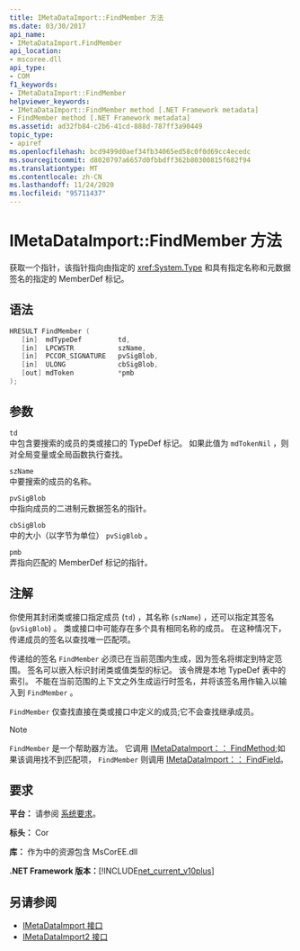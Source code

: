 ```yaml
---
title: IMetaDataImport::FindMember 方法
ms.date: 03/30/2017
api_name:
- IMetaDataImport.FindMember
api_location:
- mscoree.dll
api_type:
- COM
f1_keywords:
- IMetaDataImport::FindMember
helpviewer_keywords:
- IMetaDataImport::FindMember method [.NET Framework metadata]
- FindMember method [.NET Framework metadata]
ms.assetid: ad32fb84-c2b6-41cd-888d-787ff3a90449
topic_type:
- apiref
ms.openlocfilehash: bcd9499d0aef34fb34065ed58c0f0d69cc4ecedc
ms.sourcegitcommit: d8020797a6657d0fbbdff362b80300815f682f94
ms.translationtype: MT
ms.contentlocale: zh-CN
ms.lasthandoff: 11/24/2020
ms.locfileid: "95711437"
---
```

# <a name="imetadataimportfindmember-method"></a>IMetaDataImport::FindMember 方法

获取一个指针，该指针指向由指定的 <xref:System.Type> 和具有指定名称和元数据签名的指定的 MemberDef 标记。  
  
## <a name="syntax"></a>语法  
  
```cpp  
HRESULT FindMember (  
   [in]  mdTypeDef         td,  
   [in]  LPCWSTR           szName,
   [in]  PCCOR_SIGNATURE   pvSigBlob,
   [in]  ULONG             cbSigBlob,
   [out] mdToken           *pmb  
);  
```  
  
## <a name="parameters"></a>参数  

 `td`  
 中包含要搜索的成员的类或接口的 TypeDef 标记。 如果此值为 `mdTokenNil` ，则对全局变量或全局函数执行查找。  
  
 `szName`  
 中要搜索的成员的名称。  
  
 `pvSigBlob`  
 中指向成员的二进制元数据签名的指针。  
  
 `cbSigBlob`  
 中的大小（以字节为单位） `pvSigBlob` 。  
  
 `pmb`  
 弄指向匹配的 MemberDef 标记的指针。  
  
## <a name="remarks"></a>注解  

 你使用其封闭类或接口指定成员 (`td`) ，其名称 (`szName`) ，还可以指定其签名 (`pvSigBlob`) 。 类或接口中可能存在多个具有相同名称的成员。 在这种情况下，传递成员的签名以查找唯一匹配项。  
  
 传递给的签名 `FindMember` 必须已在当前范围内生成，因为签名将绑定到特定范围。 签名可以嵌入标识封闭类或值类型的标记。 该令牌是本地 TypeDef 表中的索引。 不能在当前范围的上下文之外生成运行时签名，并将该签名用作输入以输入到 `FindMember` 。  
  
 `FindMember` 仅查找直接在类或接口中定义的成员;它不会查找继承成员。  
  
> [!NOTE]
> `FindMember` 是一个帮助器方法。 它调用 [IMetaDataImport：： FindMethod](imetadataimport-findmethod-method.md);如果该调用找不到匹配项， `FindMember` 则调用 [IMetaDataImport：： FindField](imetadataimport-findfield-method.md)。  
  
## <a name="requirements"></a>要求  

 **平台：** 请参阅 [系统要求](../../get-started/system-requirements.md)。  
  
 **标头：** Cor  
  
 **库：** 作为中的资源包含 MsCorEE.dll  
  
 **.NET Framework 版本：**[!INCLUDE[net_current_v10plus](../../../../includes/net-current-v10plus-md.md)]  
  
## <a name="see-also"></a>另请参阅

- [IMetaDataImport 接口](imetadataimport-interface.md)
- [IMetaDataImport2 接口](imetadataimport2-interface.md)
